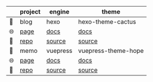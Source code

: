 |                        | project                                    | engine                                              | theme                                                                |
| ---------------------- | ------------------------------------------ | --------------------------------------------------- | -------------------------------------------------------------------- |
| :pushpin:              | blog                                       | hexo                                                | hexo-theme-cactus                                                    |
| :globe_with_meridians: | [page](https://yorun.me/)                  | [docs](https://hexo.io/zh-cn/)                      | [docs](https://github.com/probberechts/hexo-theme-cactus#cactus)     |
| :file_folder:          | [repo]( https://github.com/yorunning/blog) | [source](https://github.com/hexojs/hexo)            | [source](https://github.com/probberechts/hexo-theme-cactus)          |
| :pushpin:              | memo                                       | vuepress                                            | vuepress-theme-hope                                                  |
| :globe_with_meridians: | [page](https://memo.yorun.me/)             | [docs](https://v2.vuepress.vuejs.org/zh/)           | [docs](https://vuepress-theme-hope.github.io/v2/zh/)                 |
| :file_folder:          | [repo](https://github.com/yorunning/memo)  | [source](https://github.com/vuepress/vuepress-next) | [source](https://github.com/vuepress-theme-hope/vuepress-theme-hope) |